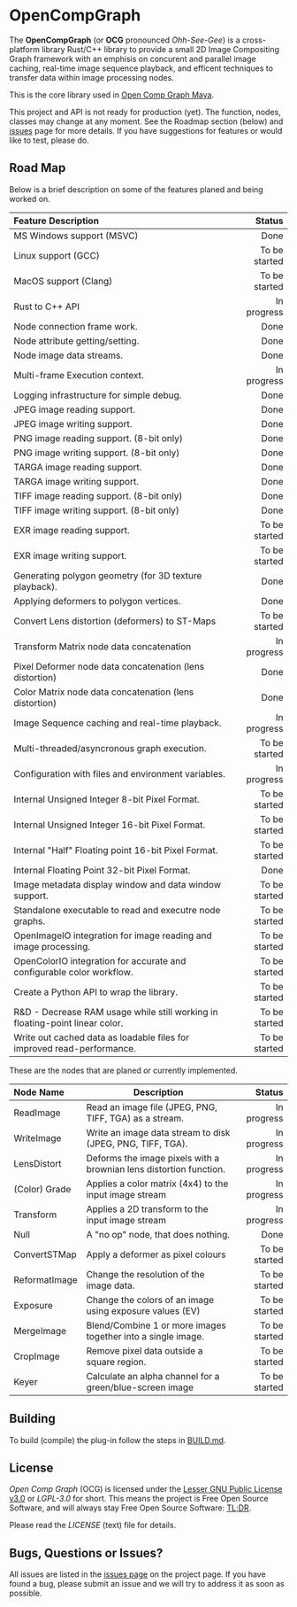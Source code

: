 # OpenCompGraph

The **OpenCompGraph** (or **OCG** pronounced *Ohh-See-Gee*) is a
cross-platform library Rust/C++ library to provide a small 2D Image
Compositing Graph framework with an emphisis on concurent and parallel
image caching, real-time image sequence playback, and efficent
techniques to transfer data within image processing nodes.

This is the core library used in
[Open Comp Graph Maya](https://github.com/david-cattermole/OpenCompGraphMaya/).

This project and API is not ready for production (yet). The function,
nodes, classes may change at any moment. See the Roadmap section
(below) and
[issues](https://github.com/david-cattermole/OpenCompGraphMaya/issues)
page for more details. If you have suggestions for features or would
like to test, please do.

## Road Map

Below is a brief description on some of the features planed and being
worked on.

| Feature Description                                                          |        Status |
|:-----------------------------------------------------------------------------|--------------:|
| MS Windows support (MSVC)                                                    |          Done |
| Linux support (GCC)                                                          | To be started |
| MacOS support (Clang)                                                        | To be started |
| Rust to C++ API                                                              |   In progress |
| Node connection frame work.                                                  |          Done |
| Node attribute getting/setting.                                              |          Done |
| Node image data streams.                                                     |          Done |
| Multi-frame Execution context.                                               |   In progress |
| Logging infrastructure for simple debug.                                     |          Done |
| JPEG image reading support.                                                  |          Done |
| JPEG image writing support.                                                  |          Done |
| PNG image reading support. (8-bit only)                                      |          Done |
| PNG image writing support. (8-bit only)                                      |          Done |
| TARGA image reading support.                                                 |          Done |
| TARGA image writing support.                                                 |          Done |
| TIFF image reading support. (8-bit only)                                     |          Done |
| TIFF image writing support. (8-bit only)                                     |          Done |
| EXR image reading support.                                                   | To be started |
| EXR image writing support.                                                   | To be started |
| Generating polygon geometry (for 3D texture playback).                       |          Done |
| Applying deformers to polygon vertices.                                      |          Done |
| Convert Lens distortion (deformers) to ST-Maps                               | To be started |
| Transform Matrix node data concatenation                                     |   In progress |
| Pixel Deformer node data concatenation (lens distortion)                     |          Done |
| Color Matrix node data concatenation (lens distortion)                       |          Done |
| Image Sequence caching and real-time playback.                               |   In progress |
| Multi-threaded/asyncronous graph execution.                                  | To be started |
| Configuration with files and environment variables.                          |   In progress |
| Internal Unsigned Integer 8-bit Pixel Format.                                | To be started |
| Internal Unsigned Integer 16-bit Pixel Format.                               | To be started |
| Internal "Half" Floating point 16-bit Pixel Format.                          | To be started |
| Internal Floating Point 32-bit Pixel Format.                                 |          Done |
| Image metadata display window and data window support.                       | To be started |
| Standalone executable to read and executre node graphs.                      | To be started |
| OpenImageIO integration for image reading and image processing.              | To be started |
| OpenColorIO integration for accurate and configurable color workflow.        | To be started |
| Create a Python API to wrap the library.                                     | To be started |
| R&D - Decrease RAM usage while still working in floating-point linear color. | To be started |
| Write out cached data as loadable files for improved read-performance.       | To be started |

These are the nodes that are planed or currently implemented.

| Node Name     | Description                                                        |        Status |
|:--------------|--------------------------------------------------------------------|--------------:|
| ReadImage     | Read an image file (JPEG, PNG, TIFF, TGA) as a stream.             |   In progress |
| WriteImage    | Write an image data stream to disk (JPEG, PNG, TIFF, TGA).         |   In progress |
| LensDistort   | Deforms the image pixels with a brownian lens distortion function. |   In progress |
| (Color) Grade | Applies a color matrix (4x4) to the input image stream             |   In progress |
| Transform     | Applies a 2D transform to the input image stream                   |   In progress |
| Null          | A "no op" node, that does nothing.                                 |          Done |
| ConvertSTMap  | Apply a deformer as pixel colours                                  | To be started |
| ReformatImage | Change the resolution of the image data.                           | To be started |
| Exposure      | Change the colors of an image using exposure values (EV)           | To be started |
| MergeImage    | Blend/Combine 1 or more images together into a single image.       | To be started |
| CropImage     | Remove pixel data outside a square region.                         | To be started |
| Keyer         | Calculate an alpha channel for a green/blue-screen image           | To be started |


## Building

To build (compile) the plug-in follow the steps in
[BUILD.md](https://github.com/david-cattermole/OpenCompGraph/blob/master/BUILD.md).

## License

*Open Comp Graph* (OCG) is licensed under the
[Lesser GNU Public License v3.0](https://github.com/david-cattermole/OpenCompGraph/blob/master/LICENSE)
or *LGPL-3.0* for short.
This means the project is Free Open Source Software, and will always
stay Free Open Source Software:
[TL;DR](https://www.tldrlegal.com/l/lgpl-3.0).

Please read the *LICENSE* (text) file for details.

## Bugs, Questions or Issues?

All issues are listed in the
[issues page](https://github.com/david-cattermole/OpenCompGraph/issues)
on the project page. If you have found a bug, please submit an issue and we will
try to address it as soon as possible.

